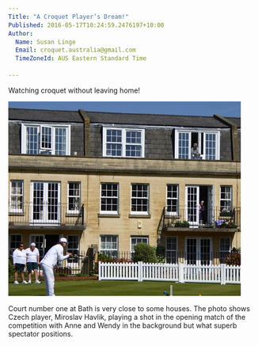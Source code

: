 ```yaml
---
Title: "A Croquet Player’s Dream!"
Published: 2016-05-17T10:24:59.2476197+10:00
Author:
  Name: Susan Linge
  Email: croquet.australia@gmail.com
  TimeZoneId: AUS Eastern Standard Time

---
```

Watching croquet without leaving home!

<img src="/a-croquet-players-dream.jpg" alt="watching croquet without leaving home" title="Miroslav Havlik, Czech Republic, playing a shot with Wendy and Anne in the background"/>

Court number one at Bath is very close to some houses. The photo shows Czech player, Miroslav Havlik, playing a shot in the opening match of the competition with Anne and Wendy in the background but what superb spectator positions.